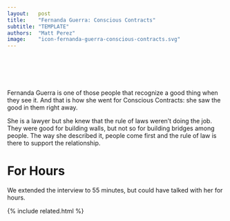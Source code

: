 ```yaml
---
layout:   post
title:    "Fernanda Guerra: Conscious Contracts"
subtitle: "TEMPLATE"
authors:  "Matt Perez"
image:    "icon-fernanda-guerra-conscious-contracts.svg"
---
```


<div style="display:none;">
 <p>Fernanda Guerra is one of those people that recognize a good thing when they see it. And that is how she went for Conscious Contracts&copy;: she saw the good in them right away.</p>
</div>

<h1>&nbsp;</h1>
 <p>Fernanda Guerra is one of those people that recognize a good thing when they see it. And that is how she went for Conscious Contracts: she saw the good in them right away.</p>
 <p>She is a lawyer but she knew that the rule of laws weren&rsquo;t doing the job. They were good for building walls, but not so for building bridges among people. The way she described it, people come first and the rule of law is there to support the relationship.</p>

<h1>For Hours</h1>
 <p>We extended the interview to 55 minutes, but could have talked with her for hours.</p>

{% include related.html %}